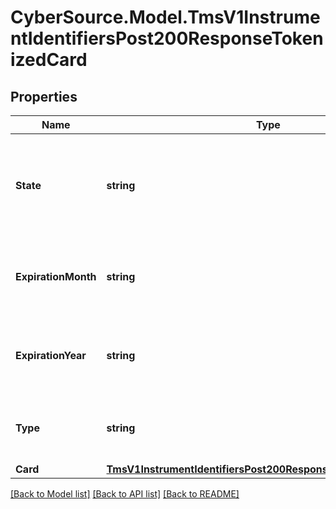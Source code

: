 # CyberSource.Model.TmsV1InstrumentIdentifiersPost200ResponseTokenizedCard
## Properties

Name | Type | Description | Notes
------------ | ------------- | ------------- | -------------
**State** | **string** | Issuer state for the Network Token Valid values: - ACTIVE - SUSPENDED - DELETED  | [optional] 
**ExpirationMonth** | **string** | The Network Token expiration month, automatically updated | [optional] 
**ExpirationYear** | **string** | The Network Token expiration year, automatically updated | [optional] 
**Type** | **string** | The Network Token brand Valid values: - visa - mastercard  | [optional] 
**Card** | [**TmsV1InstrumentIdentifiersPost200ResponseTokenizedCardCard**](TmsV1InstrumentIdentifiersPost200ResponseTokenizedCardCard.md) |  | [optional] 

[[Back to Model list]](../README.md#documentation-for-models) [[Back to API list]](../README.md#documentation-for-api-endpoints) [[Back to README]](../README.md)

